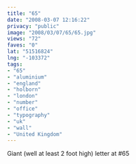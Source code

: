 ```yaml
---
title: "65"
date: "2008-03-07 12:16:22"
privacy: "public"
image: "2008/03/07/65/65.jpg"
views: "72"
faves: "0"
lat: "51516824"
lng: "-103372"
tags:
- "65"
- "aluminium"
- "england"
- "holborn"
- "london"
- "number"
- "office"
- "typography"
- "uk"
- "wall"
- "United Kingdom"
---
```

Giant (well at least 2 foot high) letter at #65
